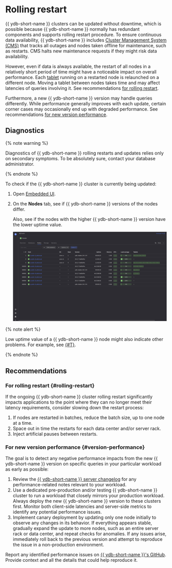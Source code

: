 # Rolling restart

{{ ydb-short-name }} clusters can be updated without downtime, which is possible because {{ ydb-short-name }} normally has redundant components and supports rolling restart procedure. To ensure continuous data availability, {{ ydb-short-name }} includes [Cluster Management System (CMS)](../../../../concepts/glossary.md#cms) that tracks all outages and nodes taken offline for maintenance, such as restarts. CMS halts new maintenance requests if they might risk data availability.

However, even if data is always available, the restart of all nodes in a relatively short period of time might have a noticeable impact on overall performance. Each [tablet](../../../../concepts/glossary.md#tablet) running on a restarted node is relaunched on a different node. Moving a tablet between nodes takes time and may affect latencies of queries involving it. See recommendations [for rolling restart](#rolling-restart).

Furthermore, a new {{ ydb-short-name }} version may handle queries differently. While performance generally improves with each update, certain corner cases may occasionally end up with degraded performance. See recommendations [for new version performance](#version-performance).

## Diagnostics

{% note warning %}

Diagnostics of {{ ydb-short-name }} rolling restarts and updates relies only on secondary symptoms. To be absolutely sure, contact your database administrator.

{% endnote %}

To check if the {{ ydb-short-name }} cluster is currently being updated:

1. Open [Embedded UI](../../../../reference/embedded-ui/index.md).

1. On the **Nodes** tab, see if {{ ydb-short-name }} versions of the nodes differ.

    Also, see if the nodes with the higher {{ ydb-short-name }} version have the lower uptime value.

    ![](_assets/updates.png)

{% note alert %}

Low uptime value of a {{ ydb-short-name }} node might also indicate other problems. For example, see [{#T}](../hardware/insufficient-memory.md).

{% endnote %}


## Recommendations

### For rolling restart {#rolling-restart}

If the ongoing {{ ydb-short-name }} cluster rolling restart significantly impacts applications to the point where they can no longer meet their latency requirements, consider slowing down the restart process:

1. If nodes are restarted in batches, reduce the batch size, up to one node at a time.
2. Space out in time the restarts for each data center and/or server rack.
3. Inject artificial pauses between restarts.

### For new version performance {#version-performance}

The goal is to detect any negative performance impacts from the new {{ ydb-short-name }} version on specific queries in your particular workload as early as possible:

1. Review the [{{ ydb-short-name }} server changelog](../../../../changelog-server.md) for any performance-related notes relevant to your workload.
2. Use a dedicated pre-production and/or testing {{ ydb-short-name }} cluster to run a workload that closely mirrors your production workload. Always deploy the new {{ ydb-short-name }} version to these clusters first. Monitor both client-side latencies and server-side metrics to identify any potential performance issues.
3. Implement canary deployment by updating only one node initially to observe any changes in its behavior. If everything appears stable, gradually expand the update to more nodes, such as an entire server rack or data center, and repeat checks for anomalies. If any issues arise, immediately roll back to the previous version and attempt to reproduce the issue in a non-production environment.

Report any identified performance issues on [{{ ydb-short-name }}'s GitHub](https://github.com/ydb-platform/ydb/issues/new). Provide context and all the details that could help reproduce it.
